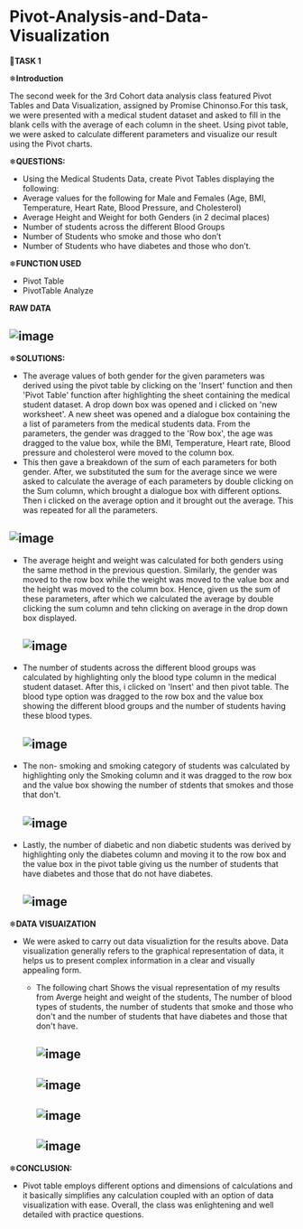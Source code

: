 # Pivot-Analysis-and-Data-Visualization

🔹**TASK 1**

❄**Introduction**

The second week for the 3rd Cohort data analysis class featured Pivot Tables and Data Visualization, assigned by Promise Chinonso.For this task, we were presented with a medical student dataset and asked to fill in the blank cells with the average of each column in the sheet. Using pivot table, we were asked to calculate different parameters and visualize our result using the Pivot charts.



❄**QUESTIONS:**

- Using the Medical Students Data, create Pivot Tables displaying the following:
- Average values for the following for Male and Females (Age, BMI, Temperature, Heart Rate, Blood Pressure, and Cholesterol)
- Average Height and Weight for both Genders (in 2 decimal places)
- Number of students across the different Blood Groups
- Number of Students who smoke and those who don’t
- Number of Students who have diabetes and those who don’t.



❄**FUNCTION USED**
- Pivot Table
- PivotTable Analyze



**RAW DATA**

![image](https://github.com/Tobyesther/Pivot-Analysis-and-Data-Visualization/assets/140488645/0dcb2b4a-da48-470a-9de1-909c31b095b3)
--------





❄**SOLUTIONS:**
- The average values of both gender for the given parameters was derived using the pivot table by clicking on the 'Insert' function and then 'Pivot Table' function
  after highlighting the sheet containing the medical student dataset. A drop down box was opened and i clicked on 'new worksheet'. A new sheet was opened and a
  dialogue box containing the a list of parameters from the medical students data. From the parameters, the gender was dragged to the 'Row box', the age was dragged
  to the value box, while the BMI, Temperature, Heart rate, Blood pressure and cholesterol were moved to the column box.
- This then gave a breakdown of the sum of each parameters for both gender. After, we substituted the sum for the average since we were asked to calculate the
  average of each parameters by double clicking on the Sum column, which brought a dialogue box with different options. Then i clicked on the average option and it
  brought out the average. This was repeated for all the parameters.

![image](https://github.com/Tobyesther/Pivot-Analysis-and-Data-Visualization/assets/140488645/148e628b-9d9e-437f-9de7-6efea4d6e8b4)
---------





- The average height and weight was calculated for both genders using the same method in the previous question. Similarly, the gender was moved to the row box while
  the weight was moved to the value box and the height was moved to the column box. Hence, given us the sum of these parameters, after which we calculated the 
  average by double clicking the sum column and tehn clicking on average in the drop down box displayed.

  ![image](https://github.com/Tobyesther/Pivot-Analysis-and-Data-Visualization/assets/140488645/3937dd44-2657-4019-8d49-38500eed4e76)
  ----------





- The number of students across the different blood groups was calculated by highlighting only the blood type column in the medical student dataset. After this, i
  clicked on 'Insert' and then pivot table. The blood type option was dragged to the row box and the value box showing the different blood groups and the number of
  students having these blood types.

  ![image](https://github.com/Tobyesther/Pivot-Analysis-and-Data-Visualization/assets/140488645/456ca60e-e2c4-433c-886e-7e73432aa5cb)
  ----------





- The non- smoking and smoking category of students was calculated by highlighting only the Smoking column and it was dragged to the row box and the value box
  showing the number of stdents that smokes and those that don't.

  ![image](https://github.com/Tobyesther/Pivot-Analysis-and-Data-Visualization/assets/140488645/28fad5e5-c65b-4bfd-b8da-567ee0c1434c)
  ---------





- Lastly, the number of diabetic and non diabetic students was derived by highlighting only the diabetes column and moving it to the row box and the value box
  in the pivot table giving us the number of students that have diabetes and those that do not have diabetes.

  ![image](https://github.com/Tobyesther/Pivot-Analysis-and-Data-Visualization/assets/140488645/e2458725-46c2-4815-8f57-e0dc04486563)
  ----------




❄**DATA VISUAIZATION**

- We were asked to carry out data visualiztion for the results above. Data visualization generally refers to the graphical representation of data, it helps us to
  present complex information in a clear and visually appealing form.

  - The following chart Shows the visual representation of my results from Averge height and weight of the students, The number of blood types of students, the number of students that smoke and those who don't and the number of students that have diabetes and those that don't have.

    ![image](https://github.com/Tobyesther/Pivot-Analysis-and-Data-Visualization/assets/140488645/47ccaf76-55f2-4084-8d8a-55c0854190e8)
    ------------


  

    ![image](https://github.com/Tobyesther/Pivot-Analysis-and-Data-Visualization/assets/140488645/0e3f7b9d-65cf-4ae5-afc4-f411a28cb0b0)
    -------------------

    


    ![image](https://github.com/Tobyesther/Pivot-Analysis-and-Data-Visualization/assets/140488645/022fd489-4493-4643-b81f-ef0e9998b2e8)
    ------------

  


    ![image](https://github.com/Tobyesther/Pivot-Analysis-and-Data-Visualization/assets/140488645/d34bc76c-9de4-4eb0-bab7-79812f2db2b2)
    ----------------




❄**CONCLUSION:**

- Pivot table employs different options and dimensions of calculations and it basically simplifies any calculation coupled with an option of data visualization with ease. 
  Overall, the class was enlightening and well detailed with practice questions.




          












